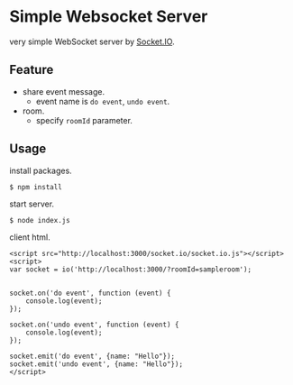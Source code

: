 # Simple Websocket Server

very simple WebSocket server by [Socket.IO](https://socket.io/).

## Feature

- share event message.
  - event name is `do event`, `undo event`.
- room.
  - specify `roomId` parameter.

## Usage

install packages.

```
$ npm install
```

start server.

```
$ node index.js
```

client html.

```
<script src="http://localhost:3000/socket.io/socket.io.js"></script>
<script>
var socket = io('http://localhost:3000/?roomId=sampleroom');


socket.on('do event', function (event) {
    console.log(event);
});

socket.on('undo event', function (event) {
    console.log(event);
});

socket.emit('do event', {name: "Hello"});
socket.emit('undo event', {name: "Hello"});
</script>
```
